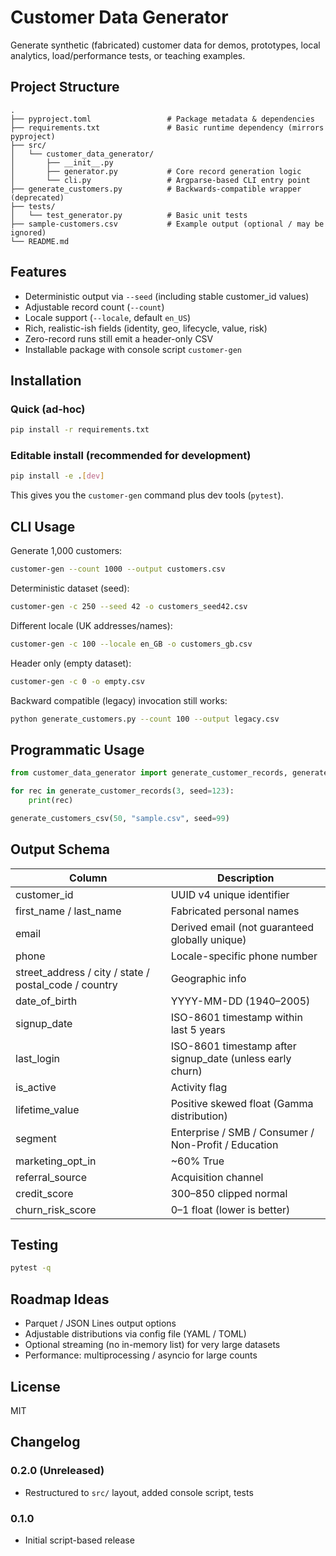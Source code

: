 # Customer Data Generator

Generate synthetic (fabricated) customer data for demos, prototypes, local analytics, load/performance tests, or teaching examples.

## Project Structure

```
.
├── pyproject.toml                 # Package metadata & dependencies
├── requirements.txt               # Basic runtime dependency (mirrors pyproject)
├── src/
│   └── customer_data_generator/
│       ├── __init__.py
│       ├── generator.py           # Core record generation logic
│       └── cli.py                 # Argparse-based CLI entry point
├── generate_customers.py          # Backwards-compatible wrapper (deprecated)
├── tests/
│   └── test_generator.py          # Basic unit tests
├── sample-customers.csv           # Example output (optional / may be ignored)
└── README.md
```

## Features

- Deterministic output via `--seed` (including stable customer_id values)
- Adjustable record count (`--count`)
- Locale support (`--locale`, default `en_US`)
- Rich, realistic-ish fields (identity, geo, lifecycle, value, risk)
- Zero-record runs still emit a header-only CSV
- Installable package with console script `customer-gen`

## Installation

### Quick (ad‑hoc)
```bash
pip install -r requirements.txt
```

### Editable install (recommended for development)
```bash
pip install -e .[dev]
```

This gives you the `customer-gen` command plus dev tools (`pytest`).

## CLI Usage

Generate 1,000 customers:
```bash
customer-gen --count 1000 --output customers.csv
```

Deterministic dataset (seed):
```bash
customer-gen -c 250 --seed 42 -o customers_seed42.csv
```

Different locale (UK addresses/names):
```bash
customer-gen -c 100 --locale en_GB -o customers_gb.csv
```

Header only (empty dataset):
```bash
customer-gen -c 0 -o empty.csv
```

Backward compatible (legacy) invocation still works:
```bash
python generate_customers.py --count 100 --output legacy.csv
```

## Programmatic Usage
```python
from customer_data_generator import generate_customer_records, generate_customers_csv

for rec in generate_customer_records(3, seed=123):
    print(rec)

generate_customers_csv(50, "sample.csv", seed=99)
```

## Output Schema

| Column | Description |
|--------|-------------|
| customer_id | UUID v4 unique identifier |
| first_name / last_name | Fabricated personal names |
| email | Derived email (not guaranteed globally unique) |
| phone | Locale-specific phone number |
| street_address / city / state / postal_code / country | Geographic info |
| date_of_birth | YYYY-MM-DD (1940–2005) |
| signup_date | ISO-8601 timestamp within last 5 years |
| last_login | ISO-8601 timestamp after signup_date (unless early churn) |
| is_active | Activity flag |
| lifetime_value | Positive skewed float (Gamma distribution) |
| segment | Enterprise / SMB / Consumer / Non-Profit / Education |
| marketing_opt_in | ~60% True |
| referral_source | Acquisition channel |
| credit_score | 300–850 clipped normal |
| churn_risk_score | 0–1 float (lower is better) |

## Testing
```bash
pytest -q
```

## Roadmap Ideas
- Parquet / JSON Lines output options
- Adjustable distributions via config file (YAML / TOML)
- Optional streaming (no in-memory list) for very large datasets
- Performance: multiprocessing / asyncio for large counts

## License
MIT

## Changelog
### 0.2.0 (Unreleased)
- Restructured to `src/` layout, added console script, tests

### 0.1.0
- Initial script-based release
